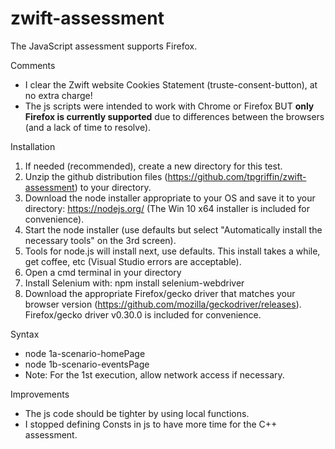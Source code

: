 # zwift-assessment
The JavaScript assessment supports Firefox.

Comments
- I clear the Zwift website Cookies Statement (truste-consent-button), at no extra charge!
- The js scripts were intended to work with Chrome or Firefox BUT **only Firefox is currently supported** due to differences between the browsers (and a lack of time to resolve).

Installation
1. If needed (recommended), create a new directory for this test.
2. Unzip the github distribution files (https://github.com/tpgriffin/zwift-assessment) to your directory.
2. Download the node installer appropriate to your OS and save it to your directory: https://nodejs.org/ (The Win 10 x64 installer is included for convenience).
3. Start the node installer (use defaults but select "Automatically install the necessary tools" on the 3rd screen).
4. Tools for node.js will install next, use defaults. This install takes a while, get coffee, etc (Visual Studio errors are acceptable).
5. Open a cmd terminal in your directory
6. Install Selenium with: npm install selenium-webdriver
7. Download the appropriate Firefox/gecko driver that matches your browser version (https://github.com/mozilla/geckodriver/releases). Firefox/gecko driver v0.30.0 is included for convenience.

Syntax
- node 1a-scenario-homePage
- node 1b-scenario-eventsPage 
- Note: For the 1st execution, allow network access if necessary.

Improvements
- The js code should be tighter by using local functions.
- I stopped defining Consts in js to have more time for the C++ assessment.
